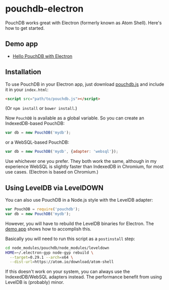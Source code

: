 # pouchdb-electron

PouchDB works great with Electron (formerly known as Atom Shell). Here's how to get started.

## Demo app

* [Hello PouchDB with Electron](https://github.com/nolanlawson/hello-electron-with-pouchdb)

## Installation

To use PouchDB in your Electron app, just download [pouchdb.js](http://pouchdb.com/guides/setup-pouchdb.html) and include it in your `index.html`:

```html
<script src="path/to/pouchdb.js"></script>
```

(Or `npm install` or `bower install`.)

Now `PouchDB` is available as a global variable. So you can create an IndexedDB-based PouchDB:

```js
var db = new PouchDB('mydb');
```

or a WebSQL-based PouchDB:

```js
var db = new PouchDB('mydb', {adapter: 'websql'});
```

Use whichever one you prefer. They both work the same, although in my experience WebSQL is slightly faster than IndexedDB in Chromium, for most use cases. (Electron is based on Chromium.)

## Using LevelDB via LevelDOWN



You can also use PouchDB in a Node.js style with the LevelDB adapter:

```js
var PouchDB = require('pouchdb');
var db = new PouchDB('mydb');
```

However, you will have to rebuild the LevelDB binaries for Electron. The [demo app](https://github.com/nolanlawson/hello-electron-with-pouchdb) shows how to accomplish this.

Basically you will need to run this script as a `postinstall` step:

```bash
cd node_modules/pouchdb/node_modules/leveldown
HOME=~/.electron-gyp node-gyp rebuild \
  --target=0.29.1 --arch=x64 \
  --dist-url=https://atom.io/download/atom-shell
```

If this doesn't work on your system, you can always use the IndexedDB/WebSQL adapters instead. The performance benefit from using LevelDB is (probably) minor.

